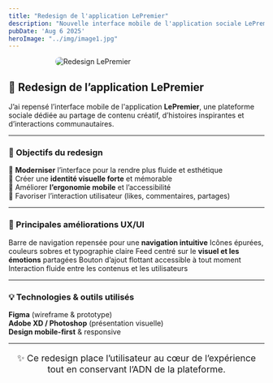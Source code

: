 ```yaml
---
title: "Redesign de l'application LePremier"
description: "Nouvelle interface mobile de l'application sociale LePremier"
pubDate: 'Aug 6 2025'
heroImage: "../img/image1.jpg"
---
```


<img src="/img/monachina2.jpg" alt="Redesign LePremier" style="display:block; margin:auto; max-width:320px; border-radius:12px;"/>

## 📱 Redesign de l’application **LePremier**

J’ai  repensé l’interface mobile de l'application **LePremier**, une plateforme sociale dédiée au partage de contenu créatif, d’histoires inspirantes et d’interactions communautaires.

---

### 🎯 Objectifs du redesign

🔁 **Moderniser** l’interface pour la rendre plus fluide et esthétique  
🎨 Créer une **identité visuelle forte** et mémorable  
 📱 Améliorer **l’ergonomie mobile** et l’accessibilité  
 🌟 Favoriser l’interaction utilisateur (likes, commentaires, partages)

---

### 🧩 Principales améliorations UX/UI

Barre de navigation repensée pour une **navigation intuitive**
Icônes épurées, couleurs sobres et typographie claire
Feed centré sur le **visuel et les émotions** partagées
Bouton d’ajout flottant accessible à tout moment
Interaction fluide entre les contenus et les utilisateurs

---

### 💡 Technologies & outils utilisés

**Figma** (wireframe & prototype)<br>
**Adobe XD / Photoshop** (présentation visuelle) <br>
**Design mobile-first** & responsive

---

<p style="text-align:center; font-size:1.1rem;">
✨ Ce redesign place l’utilisateur au cœur de l’expérience tout en conservant l’ADN de la plateforme.
</p>
